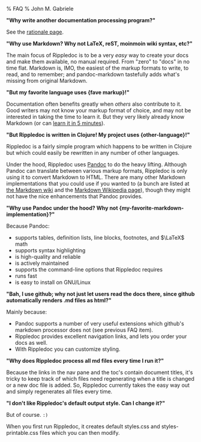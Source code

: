 % FAQ
% John M. Gabriele

**"Why write another documentation processing program?"**

See the [rationale page](rationale.html).



**"Why use Markdown? Why not LaTeX, reST, moinmoin wiki syntax, etc?"**

The main focus of Rippledoc is to be a very *easy* way to create your
docs and make them available, no manual required. From "zero" to
"docs" in no time flat. Markdown is, IMO, the easiest of the markup
formats to write, to read, and to remember; and pandoc-markdown
tastefully adds what's missing from original Markdown.



**"But my favorite language uses {fave markup}!"**

Documentation often benefits greatly when *others* also contribute to
it. Good writers may not know your markup format of choice, and
may not be interested in taking the time to learn it. But they very
likely already know Markdown (or can [learn it in 5
minutes](quick-markdown-example.html)).



**"But Rippledoc is written in Clojure! My project uses {other-language}!"**

Rippledoc is a fairly simple program which happens to be written in
Clojure but which could easily be rewritten in any number of other
languages.

Under the hood, Rippledoc uses [Pandoc](http://johnmacfarlane.net/pandoc/)
to do the heavy lifting. Although Pandoc can translate between various
markup formats, Rippledoc is only using it to convert Markdown to
HTML. There are many other Markdown implementations that you could use
if you wanted to (a bunch are listed at [the Markdown
wiki](http://xbeta.org/wiki/show/Markdown) and the [Markdown Wikipedia
page](http://en.wikipedia.org/wiki/Markdown)), though they might not
have the nice enhancements that Pandoc provides.



**"Why use Pandoc under the hood? Why not {my-favorite-markdown-implementation}?"**

Because Pandoc:

  * supports tables, definition lists, line blocks, footnotes, and $\LaTeX$ math
  * supports syntax highlighting
  * is high-quality and reliable
  * is actively maintained
  * supports the command-line options that Rippledoc requires
  * runs fast
  * is easy to install on GNU/Linux


**"Bah, I use github; why not just let users read the docs there, since
github automatically renders .md files as html?"**

Mainly because:

  * Pandoc supports a number of very useful extensions which github's
    markdown processor does not (see previous FAQ item).
  * Rippledoc provides excellent navigation links, and lets you order
    your docs as well.
  * With Rippledoc you can customize styling.


**"Why does Rippledoc process all md files every time I run it?"**

Because the links in the nav pane and the toc's contain document
titles, it's tricky to keep track of which files need regenerating
when a title is changed or a new doc file is added. So, Rippledoc
currently takes the easy way out and simply regenerates all files
every time.


**"I don't like Rippledoc's default output style. Can I change it?"**

But of course. `:)`

When you first run Rippledoc, it creates default styles.css and
styles-printable.css files which you can then modify.
